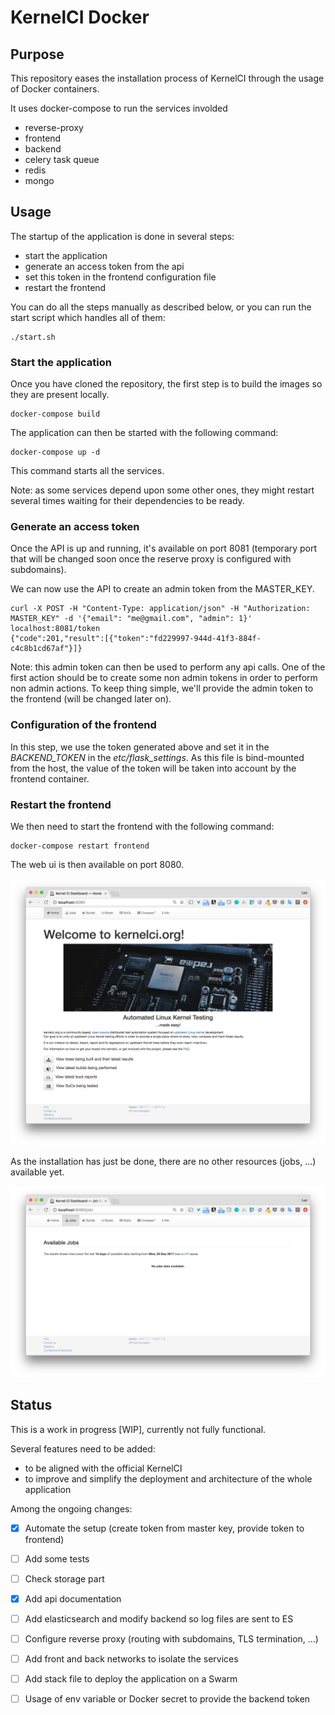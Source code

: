 KernelCI Docker
===============

## Purpose

This repository eases the installation process of KernelCI through the usage of Docker containers.

It uses docker-compose to run the services involded

- reverse-proxy
- frontend 
- backend
- celery task queue
- redis
- mongo

## Usage

The startup of the application is done in several steps:
- start the application
- generate an access token from the api
- set this token in the frontend configuration file
- restart the frontend

You can do all the steps manually as described below, or you can run the start script which handles all of them:

```
./start.sh
```

### Start the application

Once you have cloned the repository, the first step is to build the images so they are present locally.

```
docker-compose build
```

The application can then be started with the following command:

```
docker-compose up -d 
```

This command starts all the services.

Note: as some services depend upon some other ones, they might restart several times waiting for their dependencies to be ready.

### Generate an access token

Once the API is up and running, it's available on port 8081 (temporary port that will be changed soon once the reserve proxy is configured with subdomains).

We can now use the API to create an admin token from the MASTER_KEY.

```
curl -X POST -H "Content-Type: application/json" -H "Authorization: MASTER_KEY" -d '{"email": "me@gmail.com", "admin": 1}' localhost:8081/token
{"code":201,"result":[{"token":"fd229997-944d-41f3-884f-c4c8b1cd67af"}]}
```

Note: this admin token can then be used to perform any api calls. One of the first action should be to create some non admin tokens in order to perform non admin actions. To keep thing simple, we'll provide the admin token to the frontend (will be changed later on).

### Configuration of the frontend

In this step, we use the token generated above and set it in the *BACKEND_TOKEN* in the *etc/flask_settings*. As this file is bind-mounted from the host, the value of the token will be taken into account by the frontend container.

### Restart the frontend

We then need to start the frontend with the following command:

```
docker-compose restart frontend
```

The web ui is then available on port 8080.

![Home](./images/kernelci-home.png)

As the installation has just be done, there are no other resources (jobs, ...) available yet.

![Jobs](./images/kernelci-jobs.png)

## Status

This is a work in progress [WIP], currently not fully functional.

Several features need to be added:
- to be aligned with the official KernelCI
- to improve and simplify the deployment and architecture of the whole application

Among the ongoing changes:

- [x] Automate the setup (create token from master key, provide token to frontend)
- [ ] Add some tests
- [ ] Check storage part
- [x] Add api documentation
- [ ] Add elasticsearch and modify backend so log files are sent to ES
- [ ] Configure reverse proxy (routing with subdomains, TLS termination, ...)
- [ ] Add front and back networks to isolate the services
- [ ] Add stack file to deploy the application on a Swarm
- [ ] Usage of env variable or Docker secret to provide the backend token

